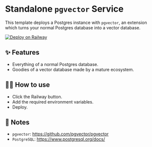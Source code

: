 # Standalone `pgvector` Service

This template deploys a Postgres instance with `pgvector`, an extension which turns your normal Postgres database into a vector database.

[![Deploy on Railway](https://railway.app/button.svg)](https://railway.app/template/uYYYQy?referralCode=h4Sp39)

## ✨ Features

- Everything of a normal Postgres database.
- Goodies of a vector database made by a mature ecosystem.

## 💁‍♀️ How to use

- Click the Railway button.
- Add the required environment variables.
- Deploy.

## 📝 Notes

- `pgvector`: https://github.com/pgvector/pgvector
- `PostgreSQL`: https://www.postgresql.org/docs/
